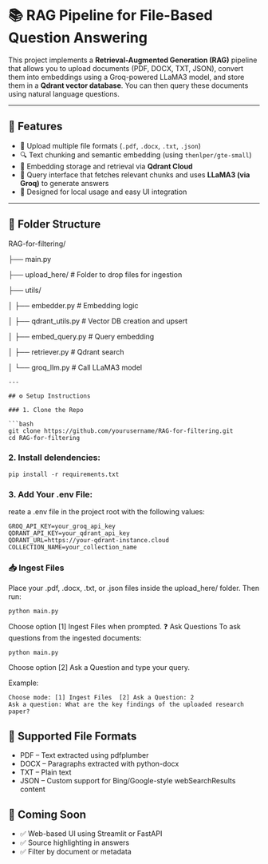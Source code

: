 # 📚 RAG Pipeline for File-Based Question Answering

This project implements a **Retrieval-Augmented Generation (RAG)** pipeline that allows you to upload documents (PDF, DOCX, TXT, JSON), convert them into embeddings using a Groq-powered LLaMA3 model, and store them in a **Qdrant vector database**. You can then query these documents using natural language questions.

---

## 🚀 Features

- 🧾 Upload multiple file formats (`.pdf`, `.docx`, `.txt`, `.json`)
- 🔍 Text chunking and semantic embedding (using `thenlper/gte-small`)
- 🧠 Embedding storage and retrieval via **Qdrant Cloud**
- 💬 Query interface that fetches relevant chunks and uses **LLaMA3 (via Groq)** to generate answers
- 🧰 Designed for local usage and easy UI integration

---

## 📁 Folder Structure

RAG-for-filtering/

├── main.py

├── upload_here/              # Folder to drop files for ingestion

├── utils/

│   ├── embedder.py           # Embedding logic

│   ├── qdrant_utils.py       # Vector DB creation and upsert

│   ├── embed_query.py        # Query embedding

│   ├── retriever.py          # Qdrant search

│   └── groq_llm.py           # Call LLaMA3 model

```
---

## ⚙️ Setup Instructions

### 1. Clone the Repo

```bash
git clone https://github.com/yourusername/RAG-for-filtering.git
cd RAG-for-filtering
```
### 2. Install delendencies:
```
pip install -r requirements.txt
```
### 3. Add Your .env File:
reate a .env file in the project root with the following values:
```
GROQ_API_KEY=your_groq_api_key
QDRANT_API_KEY=your_qdrant_api_key
QDRANT_URL=https://your-qdrant-instance.cloud
COLLECTION_NAME=your_collection_name
```
### 📥 Ingest Files
Place your .pdf, .docx, .txt, or .json files inside the upload_here/ folder.
Then run:
```
python main.py
```
Choose option [1] Ingest Files when prompted.
❓ Ask Questions
To ask questions from the ingested documents:
```
python main.py
```
Choose option [2] Ask a Question and type your query.

Example:
```
Choose mode: [1] Ingest Files  [2] Ask a Question: 2
Ask a question: What are the key findings of the uploaded research paper?
```

## 🧪 Supported File Formats
-	PDF – Text extracted using pdfplumber
-	DOCX – Paragraphs extracted with python-docx
-	TXT – Plain text
-	JSON – Custom support for Bing/Google-style webSearchResults content

## 📌 Coming Soon
- ✅ Web-based UI using Streamlit or FastAPI
- ✅ Source highlighting in answers
- ✅ Filter by document or metadata
 
